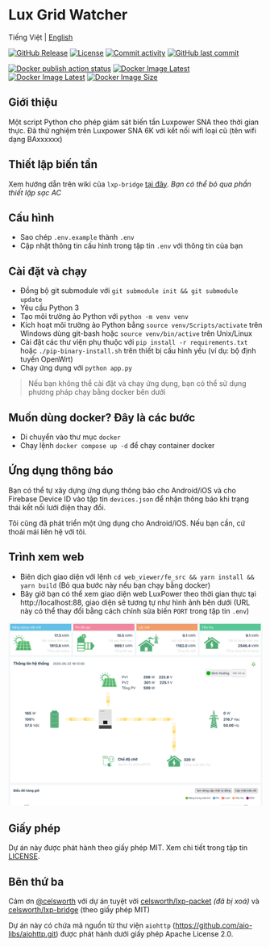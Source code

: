 # Lux Grid Watcher

Tiếng Việt | [English](README.md)

[![GitHub Release](https://img.shields.io/github/v/release/hoang-rio/lux-grid-watcher)](https://github.com/hoang-rio/lux-grid-watcher/releases) [![License](https://img.shields.io/github/license/hoang-rio/lux-grid-watcher?color=blue)](LICENSE) [![Commit activity](https://img.shields.io/github/commit-activity/m/hoang-rio/lux-grid-watcher)](https://github.com/hoang-rio/lux-grid-watcher/commits/main/) [![GitHub last commit](https://img.shields.io/github/last-commit/hoang-rio/lux-grid-watcher?color=blue)](https://github.com/hoang-rio/lux-grid-watcher)

[![Docker publish action status](https://img.shields.io/github/actions/workflow/status/hoang-rio/lux-grid-watcher/docker-publish.yml?label=docker%20publish%20action)](https://github.com/hoang-rio/lux-grid-watcher/actions/workflows/docker-publish.yml) [![Docker Image Latest](https://ghcr-badge.egpl.dev/hoang-rio/lux-grid-watcher/latest_tag?trim=major&label=latest%20image%20tag)](https://github.com/hoang-rio/lux-grid-watcher/pkgs/container/lux-grid-watcher) [![Docker Image Latest](https://ghcr-badge.egpl.dev/hoang-rio/lux-grid-watcher/tags?trim=major)](https://github.com/hoang-rio/lux-grid-watcher/pkgs/container/lux-grid-watcher) [![Docker Image Size](https://ghcr-badge.egpl.dev/hoang-rio/lux-grid-watcher/size)](https://github.com/hoang-rio/lux-grid-watcher/pkgs/container/lux-grid-watcher)

## Giới thiệu
Một script Python cho phép giám sát biến tần Luxpower SNA theo thời gian thực. Đã thử nghiệm trên Luxpower SNA 6K với kết nối wifi loại cũ (tên wifi dạng BAxxxxxx)

## Thiết lập biến tần
Xem hướng dẫn trên wiki của `lxp-bridge` [tại đây](https://github.com/celsworth/lxp-bridge/wiki/Inverter-Setup). _Bạn có thể bỏ qua phần thiết lập sạc AC_

## Cấu hình
* Sao chép `.env.example` thành `.env`
* Cập nhật thông tin cấu hình trong tập tin `.env` với thông tin của bạn

## Cài đặt và chạy
* Đồng bộ git submodule với `git submodule init && git submodule update`
* Yêu cầu Python 3
* Tạo môi trường ảo Python với `python -m venv venv`
* Kích hoạt môi trường ảo Python bằng `source venv/Scripts/activate` trên Windows dùng git-bash hoặc `source venv/bin/active` trên Unix/Linux
* Cài đặt các thư viện phụ thuộc với `pip install -r requirements.txt` hoặc `./pip-binary-install.sh` trên thiết bị cấu hình yếu (ví dụ: bộ định tuyến OpenWrt)
* Chạy ứng dụng với `python app.py`
> Nếu bạn không thể cài đặt và chạy ứng dụng, bạn có thể sử dụng phương pháp chạy bằng docker bên dưới

## Muốn dùng docker? Đây là các bước
* Di chuyển vào thư mục `docker`
* Chạy lệnh `docker compose up -d` để chạy container docker

## Ứng dụng thông báo
Bạn có thể tự xây dựng ứng dụng thông báo cho Android/iOS và cho Firebase Device ID vào tập tin `devices.json` để nhận thông báo khi trạng thái kết nối lưới điện thay đổi.

Tôi cũng đã phát triển một ứng dụng cho Android/iOS. Nếu bạn cần, cứ thoải mái liên hệ với tôi.

## Trình xem web
* Biên dịch giao diện với lệnh `cd web_viewer/fe_src && yarn install && yarn build` (Bỏ qua bước này nếu bạn chạy bằng docker)
* Bây giờ bạn có thể xem giao diện web LuxPower theo thời gian thực tại http://localhost:88, giao diện sẽ tương tự như hình ảnh bên dưới (URL này có thể thay đổi bằng cách chỉnh sửa biến `PORT` trong tập tin `.env`)

<center>
<picture style="max-width: 800px">
    <source srcset="misc/screenshot-light-vi.png" media="(prefers-color-scheme: light)"/>
    <source srcset="misc/screenshot-dark-vi.png"  media="(prefers-color-scheme: dark)"/>
    <img src="misc/screenshot-light-vi.png"/>
</picture>
</center>

## Giấy phép

Dự án này được phát hành theo giấy phép MIT. Xem chi tiết trong tập tin [LICENSE](LICENSE).

## Bên thứ ba

Cảm ơn [@celsworth](https://github.com/celsworth) với dự án tuyệt vời [celsworth/lxp-packet](https://github.com/celsworth/lxp-packet) *(đã bị xoá)* và [celsworth/lxp-bridge](https://github.com/celsworth/lxp-bridge) (theo giấy phép MIT)

Dự án này có chứa mã nguồn từ thư viện `aiohttp` (https://github.com/aio-libs/aiohttp.git) được phát hành dưới giấy phép Apache License 2.0.